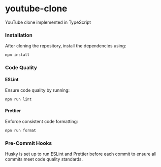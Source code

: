 # youtube-clone

YouTube clone implemented in TypeScript

### Installation

After cloning the repository, install the dependencies using:

```bash
npm install
```

### Code Quality

#### ESLint

Ensure code quality by running:

```bash
npm run lint
```

#### Prettier

Enforce consistent code formatting:

```bash
npm run format
```

### Pre-Commit Hooks

Husky is set up to run ESLint and Prettier before each commit to ensure all commits meet code quality standards.
